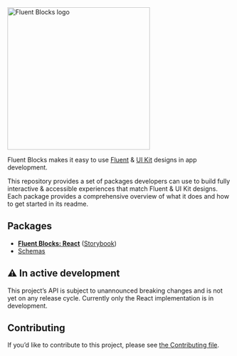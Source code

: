 <img alt="Fluent Blocks logo" src="https://cdn.jsdelivr.net/gh/OfficeDev/fluent-blocks@main/packages/react/.storybook/public/brandImage.svg" width="320" />

Fluent Blocks makes it easy to use [Fluent][figma-fluent] & [UI Kit][figma-uikit] designs in app development.

This repository provides a set of packages developers can use to build fully interactive & accessible experiences that match Fluent & UI Kit designs. Each package provides a comprehensive overview of what it does and how to get started in its readme.

## Packages

- [**Fluent Blocks: React**](packages/react#readme) ([Storybook][storybook])
- [Schemas](packages/schemas#readme)

## ⚠️ In active development

This project’s API is subject to unannounced breaking changes and is not yet on any release cycle. Currently only the React implementation is in development.

## Contributing

If you’d like to contribute to this project, please see [the Contributing file][contributing].

[storybook]: https://aka.ms/fluent-blocks-storybook
[figma-fluent]: https://www.figma.com/community/file/836828295772957889/Microsoft-Fluent-Web
[figma-uikit]: https://www.figma.com/community/file/916836509871353159/Microsoft-Teams-UI-Kit
[contributing]: /blob/main/CONTRIBUTING.md
